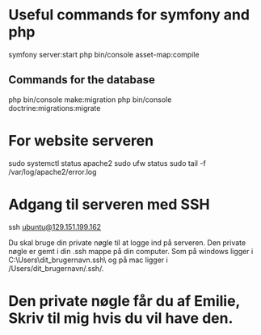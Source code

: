 # Useful commands for symfony and php
symfony server:start
php bin/console asset-map:compile      

## Commands for the database
php bin/console make:migration
php bin/console doctrine:migrations:migrate


# For website serveren
sudo systemctl status apache2
sudo ufw status
sudo tail -f /var/log/apache2/error.log

# Adgang til serveren med SSH
ssh ubuntu@129.151.199.162

Du skal bruge din private nøgle til at logge ind på serveren. Den private nøgle er gemt i din .ssh mappe på din computer. Som på windows ligger i C:\Users\dit_brugernavn\.ssh\ og på mac ligger i /Users/dit_brugernavn/.ssh/.

# Den private nøgle får du af Emilie, Skriv til mig hvis du vil have den.

